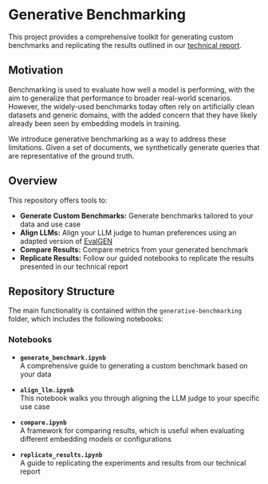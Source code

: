 # Generative Benchmarking

This project provides a comprehensive toolkit for generating custom benchmarks and replicating the results outlined in our [technical report](https://research.trychroma.com/generative-benchmarking).

## Motivation

Benchmarking is used to evaluate how well a model is performing, with the aim to generalize that performance to broader real-world scenarios. However, the widely-used benchmarks today often rely on artificially clean datasets and generic domains, with the added concern that they have likely already been seen by embedding models in training.

We introduce generative benchmarking as a way to address these limitations. Given a set of documents, we synthetically generate queries that are representative of the ground truth.


## Overview
This repository offers tools to:
- **Generate Custom Benchmarks:** Generate benchmarks tailored to your data and use case
- **Align LLMs:** Align your LLM judge to human preferences using an adapted version of [EvalGEN](https://arxiv.org/pdf/2404.12272)
- **Compare Results:** Compare metrics from your generated benchmark
- **Replicate Results:** Follow our guided notebooks to replicate the results presented in our technical report

## Repository Structure
The main functionality is contained within the `generative-benchmarking` folder, which includes the following notebooks:

### Notebooks
- **`generate_benchmark.ipynb`**  
  A comprehensive guide to generating a custom benchmark based on your data

- **`align_llm.ipynb`**  
  This notebook walks you through aligning the LLM judge to your specific use case

- **`compare.ipynb`**  
  A framework for comparing results, which is useful when evaluating different embedding models or configurations

- **`replicate_results.ipynb`**  
  A guide to replicating the experiments and results from our technical report
